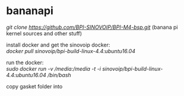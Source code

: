 # bananapi

*git clone https://github.com/BPI-SINOVOIP/BPI-M4-bsp.git* (banana pi kernel sources and other stuff)

install docker and get the sinovoip docker:   
*docker pull sinovoip/bpi-build-linux-4.4:ubuntu16.04*  

run the docker:  
*sudo docker run -v /media:/media -t -i sinovoip/bpi-build-linux-4.4:ubuntu16.04 /bin/bash*

copy gasket folder into 
